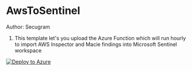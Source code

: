 # AwsToSentinel
Author: Secugram

1) This template let's you upload the Azure Function which will run hourly to import AWS Inspector and Macie findings into Microsoft Sentinel workspace

[![Deploy to Azure](https://aka.ms/deploytoazurebutton)](https://portal.azure.com/#create/Microsoft.Template/uri/https%3A%2F%2Fraw.githubusercontent.com%2Ftungnt77%2FAwsToSentinel%2Fmain%2Fazuredeploy.json)
